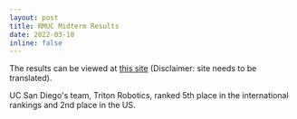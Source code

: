 ```yaml
---
layout: post
title: RMUC Midterm Results
date: 2022-03-10 
inline: false
---
```


The results can be viewed at <a href="https://www.robomaster.com/zh-CN/resource/pages/announcement/1427">this site</a> (Disclaimer: site needs to be translated). 

UC San Diego's team, Triton Robotics, ranked 5th place in the international rankings and 2nd place in the US. 